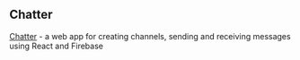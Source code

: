 ## Chatter

[Chatter](https://chisel-5b7ff.web.app/) - a web app for creating channels, sending and receiving messages using React and Firebase 
